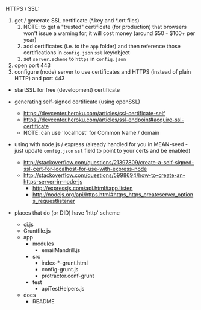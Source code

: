 HTTPS / SSL:

1. get / generate SSL certificate (*.key and *.crt files)
	1. NOTE: to get a "trusted" certificate (for production) that browsers won't issue a warning for, it will cost money (around $50 - $100+ per year)
	2. add certificates (i.e. to the `app` folder) and then reference those certifications in `config.json` `ssl` key/object
	3. set `server.scheme` to `https` in `config.json`
2. open port 443
3. configure (node) server to use certificates and HTTPS (instead of plain HTTP) and port 443

- startSSL for free (development) certificate

- generating self-signed certificate (using openSSL)
	- https://devcenter.heroku.com/articles/ssl-certificate-self
	- https://devcenter.heroku.com/articles/ssl-endpoint#acquire-ssl-certificate
	- NOTE: can use 'localhost' for Common Name / domain
	
- using with node.js / express (already handled for you in MEAN-seed - just update `config.json` `ssl` field to point to your certs and be enabled)
	- http://stackoverflow.com/questions/21397809/create-a-self-signed-ssl-cert-for-localhost-for-use-with-express-node
	- http://stackoverflow.com/questions/5998694/how-to-create-an-https-server-in-node-js
		- http://expressjs.com/api.html#app.listen
		- http://nodejs.org/api/https.html#https_https_createserver_options_requestlistener
		
		
- places that do (or DID) have 'http' scheme
	- ci.js
	- Gruntfile.js
	- app
		- modules
			- emailMandrill.js
		- src
			- index-*-grunt.html
			- config-grunt.js
			- protractor.conf-grunt
		- test
			- apiTestHelpers.js
	- docs
		- README
		